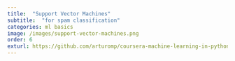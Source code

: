 ```yaml
---
title:  "Support Vector Machines"
subtitle:  "for spam classification"
categories: ml basics
image: /images/support-vector-machines.png
order: 6
exturl: https://github.com/arturomp/coursera-machine-learning-in-python/blob/master/support-vector-machines.ipynb
---
```

